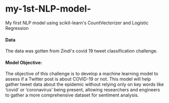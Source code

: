 # my-1st-NLP-model-

My first NLP model using scikit-learn's CountVectorizer and Logistic Regression

<h4> Data</h4>
The data was gotten from Zindi's covid 19 tweet classification challenge.
<a href=""></a>

<h4>Model Objective:</h4>
 The objective of this challenge is to develop a machine learning model to assess if a Twitter post is about COVID-19 or not. This model will help gather tweet data about the epidemic without relying only on key words like ‘covid’ or ‘coronavirus’ being present, allowing researchers and engineers to gather a more comprehensive dataset for sentiment analysis.
